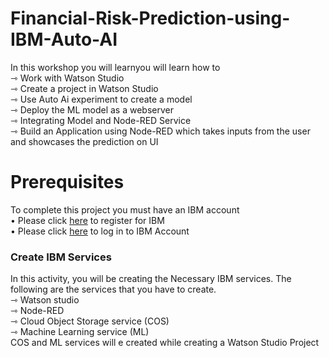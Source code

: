# Financial-Risk-Prediction-using-IBM-Auto-AI
In this workshop you will learnyou will learn how to  
    ⇾ Work with Watson Studio  
    ⇾ Create a project in Watson Studio  
    ⇾ Use Auto Ai experiment to create a model  
    ⇾ Deploy the ML model as a webserver  
    ⇾ Integrating Model and Node-RED Service  
    ⇾ Build an Application using Node-RED which takes inputs from the user and showcases the prediction on UI  
# Prerequisites  
To complete this project you must have an IBM account   
• Please click [here](https://cloud.ibm.com/login) to register for IBM   
• Please click [here](https://cloud.ibm.com/login) to log in to IBM Account  
### Create IBM Services
In this activity, you will be creating the Necessary IBM services. The following are the services that you have to create.  
 ⇾ Watson studio  
 ⇾ Node-RED  
 ⇾ Cloud Object Storage service (COS)  
 ⇾ Machine Learning service (ML)  
COS and ML services will e created while creating a Watson Studio Project  
